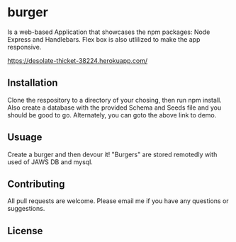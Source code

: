 # burger
Is a web-based Application that showcases the npm packages: Node Express and Handlebars. Flex box is also
utlilized to make the app responsive.

https://desolate-thicket-38224.herokuapp.com/

## Installation
Clone the respository to a directory of your chosing, then run npm install. Also create a database with
the provided Schema and Seeds file and you should be good to go. Alternately, you can goto the above link
to demo.

## Usuage
Create a burger and then devour it! "Burgers" are stored remotedly with used of JAWS DB and mysql.

## Contributing
All pull requests are welcome. Please email me if you have any questions or suggestions.

## License
